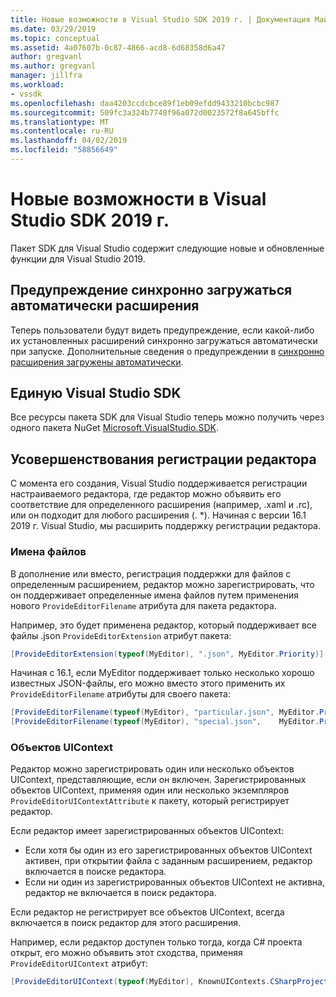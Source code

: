 ```yaml
---
title: Новые возможности в Visual Studio SDK 2019 г. | Документация Майкрософт
ms.date: 03/29/2019
ms.topic: conceptual
ms.assetid: 4a07607b-0c87-4866-acd8-6d68358d6a47
author: gregvanl
ms.author: gregvanl
manager: jillfra
ms.workload:
- vssdk
ms.openlocfilehash: daa4203ccdcbce89f1eb09efdd9433210bcbc987
ms.sourcegitcommit: 509fc3a324b7748f96a072d0023572f8a645bffc
ms.translationtype: MT
ms.contentlocale: ru-RU
ms.lasthandoff: 04/02/2019
ms.locfileid: "58856649"
---
```

# <a name="whats-new-in-the-visual-studio-2019-sdk"></a>Новые возможности в Visual Studio SDK 2019 г.

Пакет SDK для Visual Studio содержит следующие новые и обновленные функции для Visual Studio 2019.

## <a name="synchronously-autoloaded-extensions-warning"></a>Предупреждение синхронно загружаться автоматически расширения

Теперь пользователи будут видеть предупреждение, если какой-либо их установленных расширений синхронно загружаться автоматически при запуске. Дополнительные сведения о предупреждении в [синхронно расширения загружены автоматически](synchronously-autoloaded-extensions.md).

## <a name="single-unified-visual-studio-sdk"></a>Единую Visual Studio SDK

Все ресурсы пакета SDK для Visual Studio теперь можно получить через одного пакета NuGet [Microsoft.VisualStudio.SDK](https://www.nuget.org/packages/microsoft.visualstudio.sdk).

## <a name="editor-registration-enhancements"></a>Усовершенствования регистрации редактора

С момента его создания, Visual Studio поддерживается регистрации настраиваемого редактора, где редактор можно объявить его соответствие для определенного расширения (например, .xaml и .rc), или он подходит для любого расширения (. *). Начиная с версии 16.1 2019 г. Visual Studio, мы расширить поддержку регистрации редактора.

### <a name="filenames"></a>Имена файлов

В дополнение или вместо, регистрация поддержки для файлов с определенным расширением, редактор можно зарегистрировать, что он поддерживает определенные имена файлов путем применения нового `ProvideEditorFilename` атрибута для пакета редактора.

Например, это будет применена редактор, который поддерживает все файлы .json `ProvideEditorExtension` атрибут пакета:

```cs
[ProvideEditorExtension(typeof(MyEditor), ".json", MyEditor.Priority)]
```

Начиная с 16.1, если MyEditor поддерживает только несколько хорошо известных JSON-файлы, его можно вместо этого применить их `ProvideEditorFilename` атрибуты для своего пакета:

```cs
[ProvideEditorFilename(typeof(MyEditor), "particular.json", MyEditor.Priority)]
[ProvideEditorFilename(typeof(MyEditor), "special.json",    MyEditor.Priority)]
```

### <a name="uicontexts"></a>Объектов UIContext

Редактор можно зарегистрировать один или несколько объектов UIContext, представляющие, если он включен. Зарегистрированных объектов UIContext, применяя один или несколько экземпляров `ProvideEditorUIContextAttribute` к пакету, который регистрирует редактор.

Если редактор имеет зарегистрированных объектов UIContext:

- Если хотя бы один из его зарегистрированных объектов UIContext активен, при открытии файла с заданным расширением, редактор включается в поиске редактора.
- Если ни один из зарегистрированных объектов UIContext не активна, редактор не включается в поиск редактора.

Если редактор не регистрирует все объектов UIContext, всегда включается в поиск редактор для этого расширения.

Например, если редактор доступен только тогда, когда C# проекта открыт, его можно объявить этот сходства, применяя `ProvideEditorUIContext` атрибут:

```cs
[ProvideEditorUIContext(typeof(MyEditor), KnownUIContexts.CSharpProjectContext)]
```